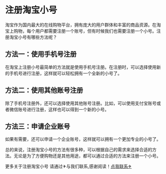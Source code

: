 # 注册淘宝小号

淘宝作为国内最大的在线购物平台，拥有庞大的用户群体和丰富的商品资源。在淘宝上购物，每个用户都需要注册一个账号，但有时候我们也需要注册一个小号。注册淘宝小号有哪些方法呢？

## 方法一：使用手机号注册

在淘宝上注册小号最简单的方法就是使用手机号注册。在注册时，可以选择使用新的手机号进行注册，这样就可以轻松拥有一个全新的小号了。

## 方法二：使用其他账号注册

除了手机号注册外，还可以选择使用其他账号注册。比如，可以使用支付宝账号或者微信账号进行注册，这样也可以得到一个新的小号。

## 方法三：申请企业账号

如果有需要，还可以申请一个企业账号，这样就可以拥有一个更加专业的小号了。

总的来说，注册淘宝小号的方法有很多种，可以根据自己的需求来选择合适的方法。无论是为了方便购物还是其他用途，都可以通过合适的方法来注册一个小号。

更多关于注册淘宝小号 请通过✈与我们联系,感谢阅读！[点我联系✈](https://www.G208.com)